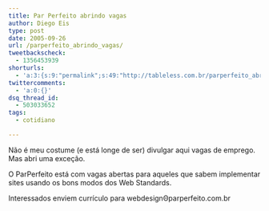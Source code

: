 ```yaml
---
title: Par Perfeito abrindo vagas
author: Diego Eis
type: post
date: 2005-09-26
url: /parperfeito_abrindo_vagas/
tweetbackscheck:
  - 1356453939
shorturls:
  - 'a:3:{s:9:"permalink";s:49:"http://tableless.com.br/parperfeito_abrindo_vagas";s:7:"tinyurl";s:26:"http://tinyurl.com/3ma2rb2";s:4:"isgd";s:19:"http://is.gd/pOAlrB";}'
twittercomments:
  - 'a:0:{}'
dsq_thread_id:
  - 503033652
tags:
  - cotidiano

---
```

Não é meu costume (e está longe de ser) divulgar aqui vagas de emprego. Mas abri uma exceção.
  
O ParPerfeito está com vagas abertas para aqueles que sabem implementar sites usando os bons modos dos Web Standards.
  
Interessados enviem currículo para webdesign&#920;parperfeito.com.br